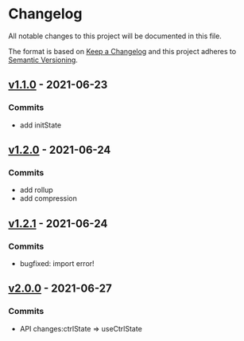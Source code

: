 # Changelog

All notable changes to this project will be documented in this file.

The format is based on [Keep a Changelog](https://keepachangelog.com/en/1.0.0/)
and this project adheres to [Semantic Versioning](https://semver.org/spec/v2.0.0.html).

## [v1.1.0](https://github.com/NickLJudy/FlowRegime/commit/adca4d90cb8f3d339c002f6c53c8bd46f5487c57) - 2021-06-23

### Commits
- add initState

## [v1.2.0](https://github.com/NickLJudy/FlowRegime/commit/cbde5485bf92b9bb20a0c5bfbf64471946e9dabb) - 2021-06-24
### Commits
- add rollup
- add compression

## [v1.2.1](https://github.com/NickLJudy/FlowRegime/commit/ba43350e147f979f1760a74c2ce7bde2aae5069d) - 2021-06-24
### Commits
- bugfixed: import error!

## [v2.0.0]() - 2021-06-27
### Commits
- API changes:ctrlState => useCtrlState